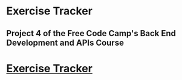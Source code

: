 # Exercise Tracker

## Project 4 of the Free Code Camp's Back End Development and APIs Course

# [Exercise Tracker](https://www.freecodecamp.org/learn/apis-and-microservices/apis-and-microservices-projects/exercise-tracker)

